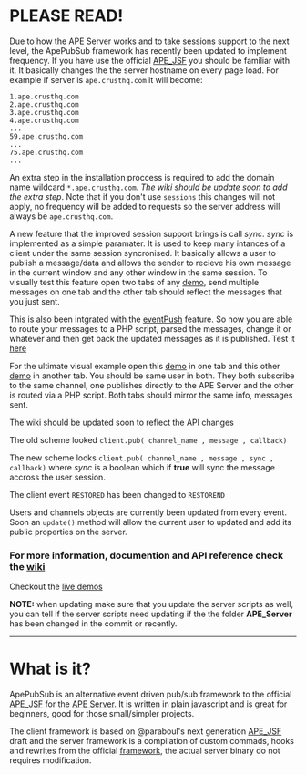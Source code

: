 PLEASE READ!
======================

Due to how the APE Server works and to take sessions support to the next level, the ApePubSub framework has recently been updated to implement frequency. If you have use the official [APE_JSF](https://github.com/APE-Project/APE_JSF) you should be familiar with it. It basically changes the the server hostname on every page load. For example if server is `ape.crusthq.com` it will become:

	1.ape.crusthq.com
	2.ape.crusthq.com
	3.ape.crusthq.com
	4.ape.crusthq.com
	...
	59.ape.crusthq.com
	...
	75.ape.crusthq.com
	...

An extra step in the installation proccess is required to add the domain name wildcard `*.ape.crusthq.com`. _The wiki should be update soon to add the extra step_. Note that if you don't use `sessions` this changes will not apply, no frequency will be added to requests so the server address will always be `ape.crusthq.com`.

A new feature that the improved session support brings is call _sync_. _sync_ is implemented as a simple paramater. It is used to keep many intances of a client under the same session syncronised. It basically allows a user to publish a message/data and allows the sender to recieve his own message in the current window and any other window in the same session. To visually test this feature open two tabs of any [demo](http://crusthq.com/script/ApePubSub/demo/), send multiple messages on one tab and the other tab should reflect the messages that you just sent.

This is also been intgrated with the [eventPush](https://github.com/ptejada/ApePubSub/wiki/Routing-events-for-php-processing) feature. So now you are able to route your messages to a PHP script, parsed the messages, change it or whatever and then get back the updated messages as it is published. Test it [here](http://crusthq.com/script/ApePubSub/demo/eventPush)

For the ultimate visual example open this [demo](http://crusthq.com/script/ApePubSub/demo/eventPush) in one tab and this other [demo](http://crusthq.com/script/ApePubSub/demo/singleChannel) in another tab. You should be same user in both. They both subscribe to the same channel, one publishes directly to the APE Server and the other is routed via a PHP script. Both tabs should mirror the same info, messages sent.

The wiki should be updated soon to reflect the API changes

The old scheme looked `client.pub( channel_name , message , callback)`
 
The new scheme looks `client.pub( channel_name , message , sync , callback)` where _sync_ is a boolean which if **true** will sync the message accross the user session.

The client event `RESTORED` has been changed to `RESTOREND`

Users and channels objects are currently been updated from every event. Soon an `update()` method will allow the current user to updated and add its public properties on the server.

### For more information, documention and API reference check the [wiki](https://github.com/ptejada/ApePubSub/wiki)
Checkout the [live demos](http://crusthq.com/script/ApePubSub/demo/)

**NOTE:** when updating make sure that you update the server scripts as well, you can tell if the server scripts need updating if the the folder **APE_Server** has been changed in the commit or recently.
***

What is it?
=====================

ApePubSub is an alternative event driven pub/sub framework to the official [APE_JSF](https://github.com/APE-Project/APE_JSF) for the [APE Server](https://github.com/APE-Project/APE_Server). It is written in plain javascript and is great for beginners, good for those small/simpler projects.

The client framework is based on @paraboul's next generation [APE_JSF](https://github.com/paraboul/APE-Client-JavaScript/tree/31dd239394af8a574667c8228ed8c004d6866973) draft and the server framework is a compilation of custom commads, hooks and rewrites from the official [framework](https://github.com/APE-Project/APE_Server/scripts/), the actual server binary do not requires modification.
